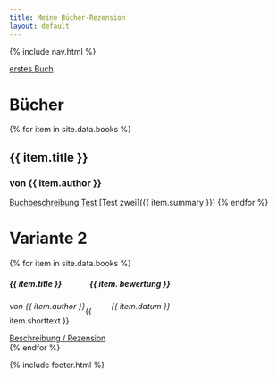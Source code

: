```yaml
---
title: Meine Bücher-Rezension
layout: default
---
```

{% include nav.html %}

[erstes Buch](_includes/buch_eins.md)
# Bücher
{% for item in site.data.books %}
## {{ item.title }}
### von **{{ item.author }}**
<a href="{{ item.summary }}">Buchbeschreibung</a>
[Test](books/buch_eins.md)
[Test zwei]({{ item.summary }})
{% endfor %}

# Variante 2
<div class="row row-cols-1 row-cols-md-4 g-4">
{% for item in site.data.books %}
<div class="col">
    <div class="card shadow-lg p-3 mb-5 bg-body rounded" style="width: 18rem;">
      <div class="card-body">
        <h5 class="card-title">{{ item.title }} <span class="badge bg-secondary" style="float: right;">{{ item.
    bewertung }}
    </span></h5>
        <h6 class="card-subtitle mb-2 text-muted">
            <span style="float: left;">von {{ item.author }}</span> <span style="float: right;"> {{ item.datum }}</span>
        </h6>
        <p class="card-text">{{ item.shorttext }}</p>
        <a href="{{ item.id }}.md" class="btn btn-primary">Beschreibung / Rezension</a>
      </div>
    </div>
</div>
{% endfor %}
</div>

{% include footer.html %}